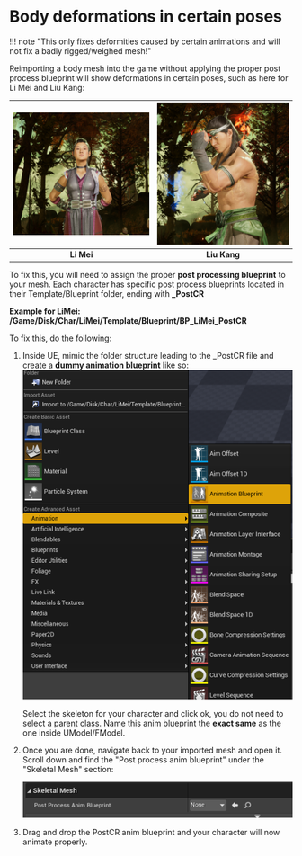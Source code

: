 # Body deformations in certain poses

!!! note "This only fixes deformities caused by certain animations and will not fix a badly rigged/weighed mesh!"

Reimporting a body mesh into the game without applying the proper post process blueprint will show deformations in certain poses, such as here for Li Mei and Liu Kang:

| ![LiMeiExample](li_mei_example.png) | ![LiuKangExample](liu_kang_example.png) |
|:---:|:---:|
| **Li Mei** | **Liu Kang** |

To fix this, you will need to assign the proper **post processing blueprint** to your mesh. Each character has specific post process blueprints located in their Template/Blueprint folder, ending with **_PostCR**

**Example for LiMei:**
**/Game/Disk/Char/LiMei/Template/Blueprint/BP_LiMei_PostCR**

To fix this, do the following:

1. Inside UE, mimic the folder structure leading to the _PostCR file and create a **dummy animation blueprint** like so:
![DummyAnimBp](dummy_anim_bp.png)

	Select the skeleton for your character and click ok, you do not need to select a parent class.
	Name this anim blueprint the **exact same** as the one inside UModel/FModel.

2. Once you are done, navigate back to your imported mesh and open it. Scroll down and find the "Post process anim blueprint" under the "Skeletal Mesh" section:

	![PostProcessSection](post-process-section.png)

3. Drag and drop the PostCR anim blueprint and your character will now animate properly.